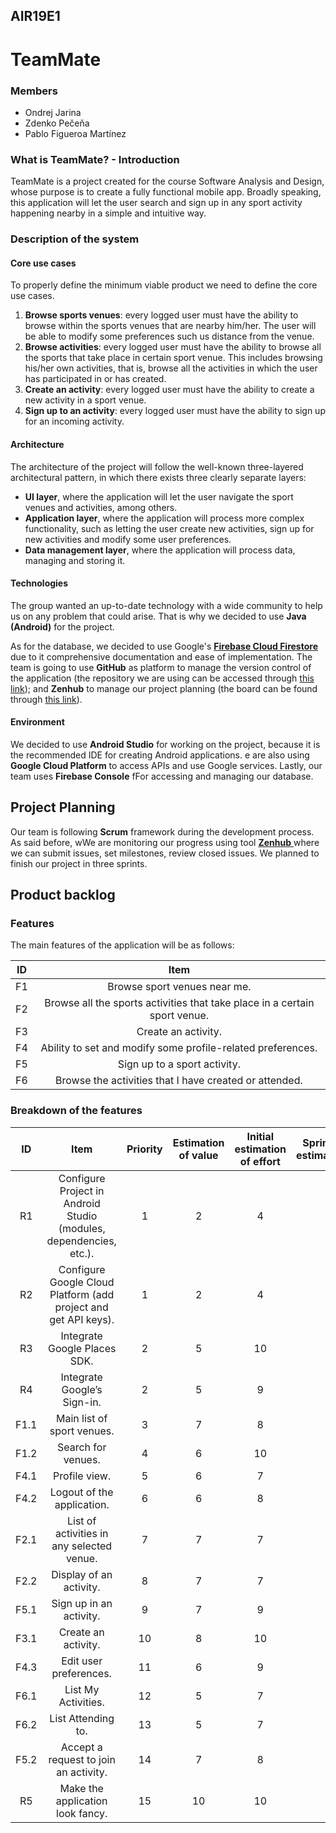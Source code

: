 ## AIR19E1

# TeamMate
### Members
- Ondrej Jarina
- Zdenko Pečeňa
- Pablo Figueroa Martínez
### What is TeamMate? - Introduction
TeamMate is a project created for the course Software Analysis and Design, whose purpose is to create a fully functional mobile app. Broadly speaking, this application will let the user search and sign up in any sport activity happening nearby in a simple and intuitive way.
### Description of the system
#### Core use cases
To properly define the minimum viable product we need to define the core use cases.
 1. **Browse sports venues**: every logged user must have the ability to browse within the sports venues that are nearby him/her. The user will be able to modify some preferences such us distance from the venue.
 2. **Browse activities**: every logged user must have the ability to browse all the sports that take place in certain sport venue. This includes browsing his/her own activities, that is, browse all the activities in which the user has participated in or has created.
 3. **Create an activity**: every logged user must have the ability to create a new activity in a sport venue.
 4. **Sign up to an activity**: every logged user must have the ability to sign up for an incoming activity.
#### Architecture
The architecture of the project will follow the well-known three-layered architectural pattern, in which there exists three clearly separate layers:
- **UI layer**, where the application will let the user navigate the sport venues and activities, among others.
- **Application layer**, where the application will process more complex functionality, such as letting the user create new activities, sign up for new activities and modify some user preferences.
- **Data management layer**, where the application will process data, managing and storing it.
#### Technologies
The group wanted an up-to-date technology with a wide community to help us on any problem that could arise. That is why we  decided to use **Java (Android)** for the project.

As for the database, we decided to use Google's [**Firebase Cloud Firestore**](https://firebase.google.com/docs/firestore) due to it comprehensive documentation and ease of implementation.
The team is going to use **GitHub** as platform to manage the version control of the application (the repository we are using can be accessed through [this link](https://github.com/AIR-FOI-HR/AIR19E1)); and **Zenhub** to manage our project planning (the board can be found through [this link](https://app.zenhub.com/workspaces/air19e1-5db66c3e73e8f70001d9e693/board?milestones=Milestone%201%20-%20Sprint%201%232019-11-21,Milestone%202%20-%20Sprint%202%23,Milestone%203%20-Sprint%203%23&filterLogic=any&repos=217964850)).
#### Environment
We decided to use **Android Studio** for working on the project, because it is the recommended IDE for creating Android applications. e are also using **Google Cloud Platform** to access APIs and use Google services. Lastly, our team uses **Firebase Console** fFor accessing and managing our database. 
## Project Planning
Our team is following **Scrum** framework during the development process. As said before, wWe are monitoring our progress using tool [**Zenhub** ](https://app.zenhub.com/workspaces/air19e1-5db66c3e73e8f70001d9e693/board?milestones=Milestone%201%20-%20Sprint%201%232019-11-21,Milestone%202%20-%20Sprint%202%23,Milestone%203%20-Sprint%203%23&filterLogic=any&repos=217964850)where we can submit issues, set milestones, review closed issues. We planned to finish our project in three sprints.
## Product backlog
### Features
The main features of the application will be as follows:

| ID |                                    Item                                    |
|:--:|:--------------------------------------------------------------------------:|
| F1 | Browse sport venues near me.                                               |
| F2 | Browse all the sports activities that take place in a certain sport venue. |
| F3 | Create an activity.                                                        |
| F4 | Ability to set and modify some profile-related preferences.                |
| F5 | Sign up to a sport activity.                                               |
| F6 | Browse the activities that I have created or attended.                     |
### Breakdown of the features
|  ID  |                                Item                                | Priority | Estimation of value | Initial estimation of effort | Sprint 1 estimation | Sprint 2 estimation | Sprint 3 estimation |
|:----:|:------------------------------------------------------------------:|:--------:|:-------------------:|:----------------------------:|:-------------------:|:-------------------:|:-------------------:|
|  R1  | Configure Project in Android Studio (modules, dependencies, etc.). |     1    |          2          |               4              |                     |                     |                     |
|  R2  | Configure Google Cloud Platform (add project and get API keys).    |     1    |          2          |               4              |                     |                     |                     |
|  R3  | Integrate Google Places SDK.                                       |     2    |          5          |              10              |                     |                     |                     |
|  R4  | Integrate Google’s Sign-in.                                        |     2    |          5          |               9              |                     |                     |                     |
| F1.1 | Main list of sport venues.                                         |     3    |          7          |               8              |                     |                     |                     |
| F1.2 | Search for venues.                                                 |     4    |          6          |              10              |                     |                     |                     |
| F4.1 | Profile view.                                                      |     5    |          6          |               7              |                     |                     |                     |
| F4.2 | Logout of the application.                                         |     6    |          6          |               8              |                     |                     |                     |
| F2.1 | List of activities in any selected venue.                          |     7    |          7          |               7              |                     |                     |                     |
| F2.2 | Display of an activity.                                            |     8    |          7          |               7              |                     |                     |                     |
| F5.1 | Sign up in an activity.                                            |     9    |          7          |               9              |                     |                     |                     |
| F3.1 | Create an activity.                                                |    10    |          8          |              10              |                     |                     |                     |
| F4.3 | Edit user preferences.                                             |    11    |          6          |               9              |                     |                     |                     |
| F6.1 | List My Activities.                                                |    12    |          5          |               7              |                     |                     |                     |
| F6.2 | List Attending to.                                                 |    13    |          5          |               7              |                     |                     |                     |
| F5.2 | Accept a request to join an activity.                              |    14    |          7          |               8              |                     |                     |                     |
|  R5  | Make the application look fancy.                                   |    15    |          10         |              10              |                     |                     |                     |
